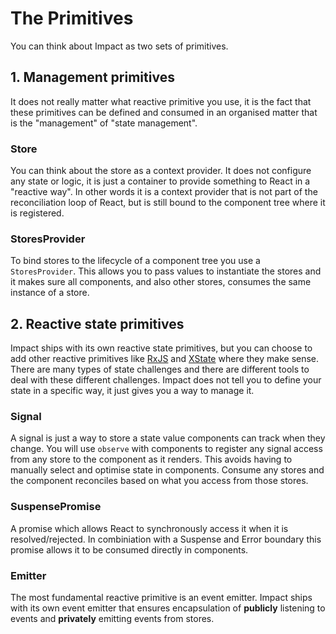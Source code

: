 # The Primitives

You can think about Impact as two sets of primitives.

## 1. Management primitives

It does not really matter what reactive primitive you use, it is the fact that these primitives can be defined and consumed in an organised matter that is the "management" of "state management".

### Store

You can think about the store as a context provider. It does not configure any state or logic, it is just a container to provide something to React in a "reactive way". In other words it is a context provider that is not part of the reconciliation loop of React, but is still bound to the component tree where it is registered.

### StoresProvider

To bind stores to the lifecycle of a component tree you use a `StoresProvider`. This allows you to pass values to instantiate the stores and it makes sure all components, and also other stores, consumes the same instance of a store.

## 2. Reactive state primitives

Impact ships with its own reactive state primitives, but you can choose to add other reactive primitives like [RxJS](https://rxjs.dev/guide/overview) and [XState](https://xstate.js.org/) where they make sense. There are many types of state challenges and there are different tools to deal with these different challenges. Impact does not tell you to define your state in a specific way, it just gives you a way to manage it.

### Signal

A signal is just a way to store a state value components can track when they change. You will use `observe` with components to register any signal access from any store to the component as it renders. This avoids having to manually select and optimise state in components. Consume any stores and the component reconciles based on what you access from those stores.

### SuspensePromise

A promise which allows React to synchronously access it when it is resolved/rejected. In combiniation with a Suspense and Error boundary this promise allows it to be consumed directly in components.

### Emitter

The most fundamental reactive primitive is an event emitter. Impact ships with its own event emitter that ensures encapsulation of **publicly** listening to events and **privately** emitting events from stores.